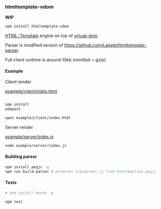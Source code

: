 ### htmltemplate-vdom

**WIP**

```bash
npm install htmltemplate-vdom
```

[HTML::Template](http://search.cpan.org/~samtregar/HTML-Template/Template.pm) engine on top of [virtual-dom](https://github.com/Matt-Esch/virtual-dom).

Parser is modified version of https://github.com/Lapple/htmltemplate-parser.

Full client runtime is around 10kb (minified + gzip).

#### Example

Client render

[example/client/index.html](example/client/index.html)

```bash

npm install
webpack

open example/client/index.html
```

Server render

[example/server/index.js](example/server/index.js)

```bash
node example/server/index.js
```

#### Building parser

```bash
npm install pegjs -g
npm run build-parser # produces lib/parser.js from htmltemplate.pegjs
```

#### Tests

```bash
# npm install mocha -g

npm test
```
